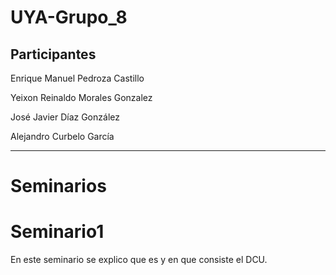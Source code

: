 # UYA-Grupo_8
## Participantes
Enrique Manuel Pedroza Castillo

Yeixon Reinaldo Morales Gonzalez

José Javier Díaz González

Alejandro Curbelo García

----------------------------------

# Seminarios

# Seminario1

En este seminario se explico que es y en que consiste el DCU.

